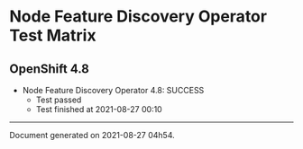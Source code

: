 
Node Feature Discovery Operator Test Matrix
===========================================

OpenShift 4.8
-------------


* Node Feature Discovery Operator 4.8: SUCCESS
  - Test passed
  - Test finished at 2021-08-27 00:10


---
Document generated on 2021-08-27 04h54.
